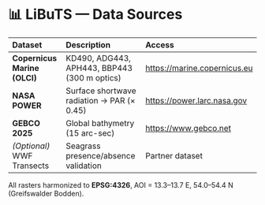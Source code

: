# 📊 LiBuTS — Data Sources

| Dataset | Description | Access |
|:--|:--|:--|
| **Copernicus Marine (OLCI)** | KD490, ADG443, APH443, BBP443 (300 m optics) | https://marine.copernicus.eu |
| **NASA POWER** | Surface shortwave radiation → PAR (× 0.45) | https://power.larc.nasa.gov |
| **GEBCO 2025** | Global bathymetry (15 arc-sec) | https://www.gebco.net |
| *(Optional)* WWF Transects | Seagrass presence/absence validation | Partner dataset |

All rasters harmonized to **EPSG:4326**, AOI = 13.3–13.7 E, 54.0–54.4 N (Greifswalder Bodden).
